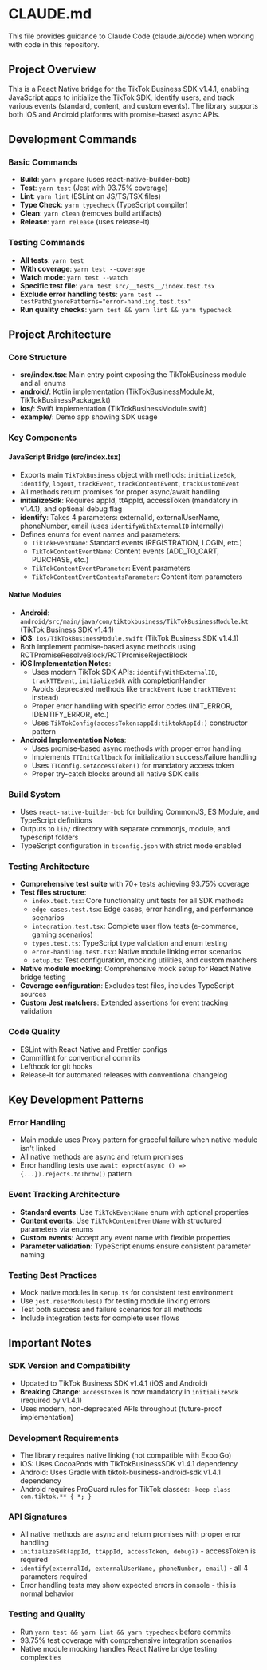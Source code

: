 # CLAUDE.md

This file provides guidance to Claude Code (claude.ai/code) when working with code in this repository.

## Project Overview

This is a React Native bridge for the TikTok Business SDK v1.4.1, enabling JavaScript apps to initialize the TikTok SDK, identify users, and track various events (standard, content, and custom events). The library supports both iOS and Android platforms with promise-based async APIs.

## Development Commands

### Basic Commands
- **Build**: `yarn prepare` (uses react-native-builder-bob)
- **Test**: `yarn test` (Jest with 93.75% coverage)
- **Lint**: `yarn lint` (ESLint on JS/TS/TSX files)
- **Type Check**: `yarn typecheck` (TypeScript compiler)
- **Clean**: `yarn clean` (removes build artifacts)
- **Release**: `yarn release` (uses release-it)

### Testing Commands
- **All tests**: `yarn test`
- **With coverage**: `yarn test --coverage`
- **Watch mode**: `yarn test --watch`
- **Specific test file**: `yarn test src/__tests__/index.test.tsx`
- **Exclude error handling tests**: `yarn test --testPathIgnorePatterns="error-handling.test.tsx"`
- **Run quality checks**: `yarn test && yarn lint && yarn typecheck`

## Project Architecture

### Core Structure
- **src/index.tsx**: Main entry point exposing the TikTokBusiness module and all enums
- **android/**: Kotlin implementation (TikTokBusinessModule.kt, TikTokBusinessPackage.kt)
- **ios/**: Swift implementation (TikTokBusinessModule.swift)
- **example/**: Demo app showing SDK usage

### Key Components

#### JavaScript Bridge (src/index.tsx)
- Exports main `TikTokBusiness` object with methods: `initializeSdk`, `identify`, `logout`, `trackEvent`, `trackContentEvent`, `trackCustomEvent`
- All methods return promises for proper async/await handling
- **initializeSdk**: Requires appId, ttAppId, accessToken (mandatory in v1.4.1), and optional debug flag
- **identify**: Takes 4 parameters: externalId, externalUserName, phoneNumber, email (uses `identifyWithExternalID` internally)
- Defines enums for event names and parameters:
  - `TikTokEventName`: Standard events (REGISTRATION, LOGIN, etc.)
  - `TikTokContentEventName`: Content events (ADD_TO_CART, PURCHASE, etc.)
  - `TikTokContentEventParameter`: Event parameters
  - `TikTokContentEventContentsParameter`: Content item parameters

#### Native Modules
- **Android**: `android/src/main/java/com/tiktokbusiness/TikTokBusinessModule.kt` (TikTok Business SDK v1.4.1)
- **iOS**: `ios/TikTokBusinessModule.swift` (TikTok Business SDK v1.4.1)
- Both implement promise-based async methods using RCTPromiseResolveBlock/RCTPromiseRejectBlock
- **iOS Implementation Notes**:
  - Uses modern TikTok SDK APIs: `identifyWithExternalID`, `trackTTEvent`, `initializeSdk` with completionHandler
  - Avoids deprecated methods like `trackEvent` (use `trackTTEvent` instead)
  - Proper error handling with specific error codes (INIT_ERROR, IDENTIFY_ERROR, etc.)
  - Uses `TikTokConfig(accessToken:appId:tiktokAppId:)` constructor pattern
- **Android Implementation Notes**:
  - Uses promise-based async methods with proper error handling
  - Implements `TTInitCallback` for initialization success/failure handling
  - Uses `TTConfig.setAccessToken()` for mandatory access token
  - Proper try-catch blocks around all native SDK calls

### Build System
- Uses `react-native-builder-bob` for building CommonJS, ES Module, and TypeScript definitions
- Outputs to `lib/` directory with separate commonjs, module, and typescript folders
- TypeScript configuration in `tsconfig.json` with strict mode enabled

### Testing Architecture
- **Comprehensive test suite** with 70+ tests achieving 93.75% coverage
- **Test files structure**:
  - `index.test.tsx`: Core functionality unit tests for all SDK methods
  - `edge-cases.test.tsx`: Edge cases, error handling, and performance scenarios
  - `integration.test.tsx`: Complete user flow tests (e-commerce, gaming scenarios)
  - `types.test.ts`: TypeScript type validation and enum testing
  - `error-handling.test.tsx`: Native module linking error scenarios
  - `setup.ts`: Test configuration, mocking utilities, and custom matchers
- **Native module mocking**: Comprehensive mock setup for React Native bridge testing
- **Coverage configuration**: Excludes test files, includes TypeScript sources
- **Custom Jest matchers**: Extended assertions for event tracking validation

### Code Quality
- ESLint with React Native and Prettier configs
- Commitlint for conventional commits
- Lefthook for git hooks
- Release-it for automated releases with conventional changelog

## Key Development Patterns

### Error Handling
- Main module uses Proxy pattern for graceful failure when native module isn't linked
- All native methods are async and return promises
- Error handling tests use `await expect(async () => {...}).rejects.toThrow()` pattern

### Event Tracking Architecture
- **Standard events**: Use `TikTokEventName` enum with optional properties
- **Content events**: Use `TikTokContentEventName` with structured parameters via enums
- **Custom events**: Accept any event name with flexible properties
- **Parameter validation**: TypeScript enums ensure consistent parameter naming

### Testing Best Practices
- Mock native modules in `setup.ts` for consistent test environment
- Use `jest.resetModules()` for testing module linking errors
- Test both success and failure scenarios for all methods
- Include integration tests for complete user flows

## Important Notes

### SDK Version and Compatibility
- Updated to TikTok Business SDK v1.4.1 (iOS and Android)
- **Breaking Change**: `accessToken` is now mandatory in `initializeSdk` (required by v1.4.1)
- Uses modern, non-deprecated APIs throughout (future-proof implementation)

### Development Requirements
- The library requires native linking (not compatible with Expo Go)
- iOS: Uses CocoaPods with TikTokBusinessSDK v1.4.1 dependency
- Android: Uses Gradle with tiktok-business-android-sdk v1.4.1 dependency
- Android requires ProGuard rules for TikTok classes: `-keep class com.tiktok.** { *; }`

### API Signatures
- All native methods are async and return promises with proper error handling
- `initializeSdk(appId, ttAppId, accessToken, debug?)` - accessToken is required
- `identify(externalId, externalUserName, phoneNumber, email)` - all 4 parameters required
- Error handling tests may show expected errors in console - this is normal behavior

### Testing and Quality
- Run `yarn test && yarn lint && yarn typecheck` before commits
- 93.75% test coverage with comprehensive integration scenarios
- Native module mocking handles React Native bridge testing complexities